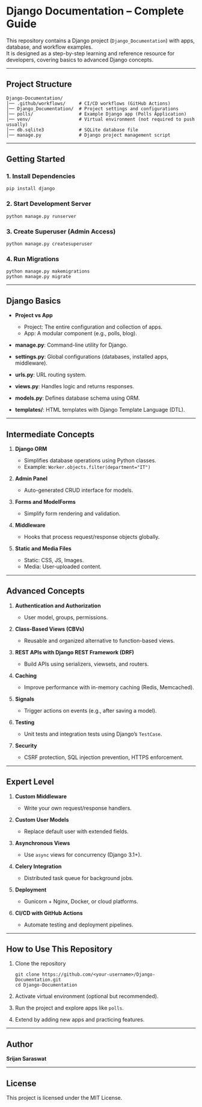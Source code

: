 # Django Documentation – Complete Guide

This repository contains a Django project (`Django_Documentation`) with apps, database, and workflow examples.  
It is designed as a step-by-step learning and reference resource for developers, covering basics to advanced Django concepts.

---

## Project Structure

```
Django-Documentation/
│── .github/workflows/     # CI/CD workflows (GitHub Actions)
│── Django_Documentation/  # Project settings and configurations
│── polls/                 # Example Django app (Polls Application)
│── venv/                  # Virtual environment (not required to push usually)
│── db.sqlite3             # SQLite database file
│── manage.py              # Django project management script
```

---

## Getting Started

### 1. Install Dependencies
```
pip install django
```

### 2. Start Development Server
```
python manage.py runserver
```

### 3. Create Superuser (Admin Access)
```
python manage.py createsuperuser
```

### 4. Run Migrations
```
python manage.py makemigrations
python manage.py migrate
```

---

## Django Basics

- **Project vs App**  
  - Project: The entire configuration and collection of apps.  
  - App: A modular component (e.g., polls, blog).  

- **manage.py**: Command-line utility for Django.  
- **settings.py**: Global configurations (databases, installed apps, middleware).  
- **urls.py**: URL routing system.  
- **views.py**: Handles logic and returns responses.  
- **models.py**: Defines database schema using ORM.  
- **templates/**: HTML templates with Django Template Language (DTL).  

---

## Intermediate Concepts

1. **Django ORM**  
   - Simplifies database operations using Python classes.  
   - Example: `Worker.objects.filter(department="IT")`

2. **Admin Panel**  
   - Auto-generated CRUD interface for models.  

3. **Forms and ModelForms**  
   - Simplify form rendering and validation.  

4. **Middleware**  
   - Hooks that process request/response objects globally.  

5. **Static and Media Files**  
   - Static: CSS, JS, Images.  
   - Media: User-uploaded content.  

---

## Advanced Concepts

1. **Authentication and Authorization**  
   - User model, groups, permissions.  

2. **Class-Based Views (CBVs)**  
   - Reusable and organized alternative to function-based views.  

3. **REST APIs with Django REST Framework (DRF)**  
   - Build APIs using serializers, viewsets, and routers.  

4. **Caching**  
   - Improve performance with in-memory caching (Redis, Memcached).  

5. **Signals**  
   - Trigger actions on events (e.g., after saving a model).  

6. **Testing**  
   - Unit tests and integration tests using Django’s `TestCase`.  

7. **Security**  
   - CSRF protection, SQL injection prevention, HTTPS enforcement.  

---

## Expert Level

1. **Custom Middleware**  
   - Write your own request/response handlers.  

2. **Custom User Models**  
   - Replace default user with extended fields.  

3. **Asynchronous Views**  
   - Use `async` views for concurrency (Django 3.1+).  

4. **Celery Integration**  
   - Distributed task queue for background jobs.  

5. **Deployment**  
   - Gunicorn + Nginx, Docker, or cloud platforms.  

6. **CI/CD with GitHub Actions**  
   - Automate testing and deployment pipelines.  

---

## How to Use This Repository

1. Clone the repository  
   ```
   git clone https://github.com/<your-username>/Django-Documentation.git
   cd Django-Documentation
   ```

2. Activate virtual environment (optional but recommended).  
3. Run the project and explore apps like `polls`.  
4. Extend by adding new apps and practicing features.  

---

## Author
**Srijan Saraswat**  

---

## License
This project is licensed under the MIT License.
